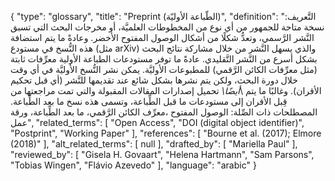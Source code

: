 {
    "type": "glossary",
    "title": "Preprint (الطّباعة الأوليّة)",
    "definition": "التَّعريف: نسخة متاحة للجمهور من أي نوع من المخطوطات العلميَّة، أو مخرجات البحث التي تسبق النَّشر الرَّسمي، وتعدُّ شكلًا من أشكال الوصول المفتوح الأخضر.  وعادةً ما يتم استضافة هذه النُّسخ في مستودع (مثل arXiv) والذي يسهل النَّشر من خلال مشاركة نتائج البحث بشكل أسرع من النَّشر التَّقليدي.  عادةً ما توفر  مستودعات الطباعة الأولية معرِّفات ثابتة (مثل معرِّفات الكائن الرَّقمي) للمطبوعات الأوليَّة. يمكن نشر النُّسخ الأوليَّة في أي وقت خلال دورة البحث، ولكن يتم نشرها بشكل شائع عند تقديمها للنَّشر (أي قبل تحكيم الأقران). وغالبًا ما يتم \\_أيضًا\\_ تحميل إصدارات المقالات المقبولة والتي تمت مراجعتها من قِبل الأقران إلى مستودعات ما قبل الطِّباعة، وتسمى هذه نسخ ما بعد الطِّباعة.  المصطلحات ذات الصِّلة: الوصول المفتوح ،معرِّف الكائن الرَّقمي، ما بعد الطِّباعة، ورقة عمل",
    "related_terms": [
        "Open Access",
        "DOI (digital object identifier)",
        "Postprint",
        "Working Paper"
    ],
    "references": [
        "Bourne et al. (2017); Elmore (2018)"
    ],
    "alt_related_terms": [
        null
    ],
    "drafted_by": [
        "Mariella Paul"
    ],
    "reviewed_by": [
        "Gisela H. Govaart",
        "Helena Hartmann",
        "Sam Parsons",
        "Tobias Wingen",
        "Flávio Azevedo"
    ],
    "language": "arabic"
}